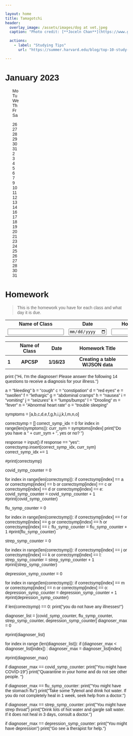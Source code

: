 ```yaml
---

layout: home
title: Tamagotchi
header:
  overlay_image: /assets/images/dog at vet.jpeg
  caption: "Photo credit: [**Joceln Chan**](https://www.google.com/url?sa=i&url=https%3A%2F%2Fwww.dailypaws.com%2Fliving-with-pets%2Fveterinarian%2Fhard-to-visit-vet&psig=AOvVaw1U-TPrcaZod_R26CVcKLQ0&ust=1675547153233000&source=images&cd=vfe&ved=0CA8QjRxqFwoTCOCg5tmp-vwCFQAAAAAdAAAAABAI)" 

  actions:
    - label: "Studying Tips"
      url: "https://summer.harvard.edu/blog/top-10-study-tips-to-study-like-a-harvard-student/"

---
```


<head>
<style>
* {box-sizing: border-box;}
ul {list-style-type: none;}
body {font-family: Verdan a, sans-serif;}

.month {
  padding: 70px 25px;
  width: 100%;
  background: ;
  text-align: center;
}

.month ul {
  margin: 0;
  padding: 0;
}

.month ul li {
  color: white;
  font-size: 20px;
  text-transform: uppercase;
  letter-spacing: 3px;
}

.weekdays {
  margin: 0;
  padding: 10px 0;
  background-color: #ddd;
}

.weekdays li {
  display: inline-block;
  width: 13.6%;
  color: #666;
  text-align: center;
}

.days {
  padding: 10px 0;
  background: #eee;
  margin: 0;
}

.days li {
  list-style-type: none;
  display: inline-block;
  width: 13.6%;
  text-align: center;
  margin-bottom: 5px;
  font-size:12px;
  color: #777;
}

.days li .active {
  padding: 5px;
  background: #1abc9c;
  color: white !important
}

/* Add media queries for smaller screens */
@media screen and (max-width:720px) {
  .weekdays li, .days li {width: 13.1%;}
}

@media screen and (max-width: 420px) {
  .weekdays li, .days li {width: 12.5%;}
  .days li .active {padding: 2px;}
}

@media screen and (max-width: 290px) {
  .weekdays li, .days li {width: 12.2%;}
}
</style>
</head>
<body>

<h1>January 2023</h1>

<ul class="weekdays">
  <li>Mo</li>
  <li>Tu</li>
  <li>We</li>
  <li>Th</li>
  <li>Fr</li>
  <li>Sa</li>
</ul>

<ul class="days">  
  <li>26</li>
  <li>27</li>
  <li>28</li>
  <li>29</li>
  <li>30</li>
  <li>31</li>
  <li>2</li>
  <li>3</li>
  <li>4</li>
  <li>5</li>
  <li>6</li>
  <li>7</li>
  <li><span class="active">9</span></li>
  <li>10</li>
  <li>11</li>
  <li>12</li>
  <li>13</li>
  <li>14</li>
  <li>16</li>
  <li>17</li>
  <li>18</li>
  <li>19</li>
  <li>20</li>
  <li>21</li>
  <li>23</li>
  <li>24</li>
  <li>25</li>
  <li>26</li>
  <li>27</li>
  <li>28</li>
  <li>30</li>
  <li>31</li>
</ul>

</body>


# Homework
> This is the homework you have for each class and what day it is due. 

<table>
    <tr>
        <th><label for="nameOfClass">Name of Class</label></th>
        <th><label for="date">Date</label></th>
        <th><label for="homeworkTitle">Homework Title</label></th>
    </tr>
    <tr>
        <td><input type="text" name="nameOfClass" id="name" required></td>
        <td><input type="date" name="date" id="date" placeholder="date" required></td>
        <td><input type="text" name="homeworkTitle" id="homeworkTitle" required></td>
        <td ><button onclick="create_User()">Create</button></td>
    </tr>
</table>

<table>
  <thead>
  <tr>
    <th></th>
    <th>Name of Class</th>
    <th>Date</th>
    <th>Homework Title</th>
  </tr>
  </thead>

  <tr>
    <th>1</th>
    <th>APCSP</th>
    <th>1/16/23</th>
    <th>Creating a table W/JSON data</th>
  </tr>
</table>

print ("Hi, I'm the diagnoser! Please answer the following 14 questions to receive a diagnosis for your illness.")

a = "bleeding"
b = "cough"
c = "constipation"
d = "red eyes"
e = "swollen"
f = "lethargic"
g = "abdominal cramps"
h = "nausea"
i = "vomiting"
j = "seizures"
k = "lumps/bumps"
l = "Drooling"
m = "fever"
n = "Abnormal heart rate"
o = "trouble sleeping"


symptoms = [a,b,c,d,e,f,g,h,i,j,k,l,m,n,o]

correctsymp = []
correct_symp_idx = 0
for index in range(len(symptoms)):
  curr_sym = symptoms[index]
  print("Do you have a " + curr_sym + ", yes or no? ")
  
  response = input()
  if response == "yes":
   correctsymp.insert(correct_symp_idx, curr_sym)
   correct_symp_idx += 1
   
#print(correctsymp)

covid_symp_counter = 0


for index in range(len(correctsymp)):
  if correctsymp[index] == a or correctsymp[index] == b or correctsymp[index] == c or correctsymp[index] == d or correctsymp[index] == e:
    covid_symp_counter = covid_symp_counter + 1
#print(covid_symp_counter)
    

flu_symp_counter = 0

for index in range(len(correctsymp)):
  if correctsymp[index] == f or correctsymp[index] == g or correctsymp[index] == h or correctsymp[index] == i:
    flu_symp_counter = flu_symp_counter + 1
#print(flu_symp_counter)


strep_symp_counter = 0

for index in range(len(correctsymp)):
  if correctsymp[index] == j or correctsymp[index] == k or correctsymp[index] == l:
    strep_symp_counter = strep_symp_counter + 1
#print(strep_symp_counter)

depression_symp_counter = 0

for index in range(len(correctsymp)):
  if correctsymp[index] == m or correctsymp[index] == n or correctsymp[index] == o:
    depression_symp_counter = depression_symp_counter + 1
#print(depression_symp_counter)

if len(correctsymp) == 0:
  print("you do not have any illnesses!")

  

diagnoser_list = [covid_symp_counter, flu_symp_counter, strep_symp_counter, depression_symp_counter]
diagnoser_max = 0

#print(diagnoser_list)

for index in range (len(diagnoser_list)):
  if (diagnoser_max < diagnoser_list[index]) :
    diagnoser_max = diagnoser_list[index]

#print(diagnoser_max)

if diagnoser_max == covid_symp_counter:
    print("You might have COVID-19")
    print("Quarantine in your home and do not see other people. ")

if diagnoser_max == flu_symp_counter:
    print("You might have the stomach flu")
    print("Take some Tylenol and drink hot water. If you do not completely heal in 1 week, seek help from a doctor.")

if diagnoser_max == strep_symp_counter:
    print("You might have strep throat")
    print("Drink lots of hot water and gargle salt water. If it does not heal in 3 days, consult a doctor.")

if diagnoser_max == depression_symp_counter:
    print("You might have depression")
    print("Go see a therapist for help.")